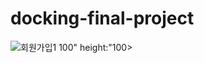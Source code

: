 # docking-final-project
![회원가입1](https://user-images.githubusercontent.com/80088918/141507977-bfd22590-af0f-4e9e-bca0-e1d4f1aa9581.gif) 100" height:"100>
